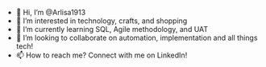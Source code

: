 - 👋 Hi, I’m @Arlisa1913
- 👀 I’m interested in technology, crafts, and shopping
- 🌱 I’m currently learning SQL, Agile methodology, and UAT
- 💞️ I’m looking to collaborate on automation, implementation and all things tech!
- 📫 How to reach me? Connect with me on LinkedIn!

<!---
Arlisa1913/Arlisa1913 is a ✨ special ✨ repository because its `README.md` (this file) appears on your GitHub profile.
You can click the Preview link to take a look at your changes.
--->
